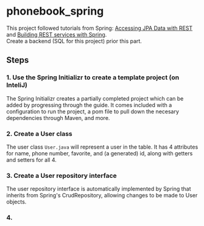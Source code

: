 # phonebook_spring

This project followed tutorials from Spring: [Accessing JPA Data with REST](https://spring.io/guides/gs/accessing-data-rest/) and 
[Building REST services with Spring](https://spring.io/guides/tutorials/rest/).\
Create a backend (SQL for this project) prior this part.

## Steps
### 1. Use the Spring Initializr to create a template project (on InteliJ)

The Spring Initializr creates a partially completed project which can be added by progressing through the guide. It comes included with a configuration to 
run the project, a pom file to pull down the necesary dependencies through Maven, and more. 

### 2. Create a User class

The user class `User.java` will represent a user in the table. It has 4 attributes for name, phone number, favorite, and (a generated) id, 
along with getters and setters for all 4.

### 3. Create a User repository interface

The user repository interface is automatically implemented by Spring that inherits from Spring's CrudRepository, allowing changes to be made to User objects. 

### 4. 
